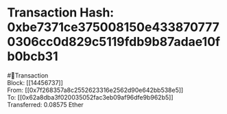 
Transaction Hash: 0xbe7371ce375008150e4338707770306cc0d829c5119fdb9b87adae10fb0bcb31
====================================================================================
  
#💸Transaction  
Block: [[14456737]]  
From: [[0x7f268357a8c2552623316e2562d90e642bb538e5]]  
To: [[0x62a8dba3f020035052fac3eb09af96dfe9b962b5]]  
Transferred: 0.08575 Ether